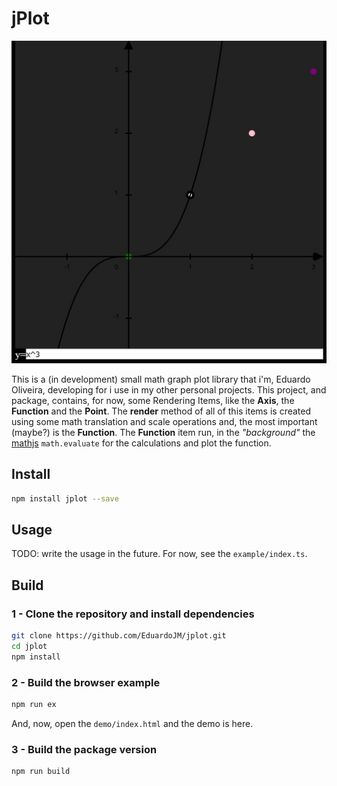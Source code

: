 # jPlot

![jPlot Example](demo/images/demo.jpg)

This is a (in development) small math graph plot library that i'm, Eduardo Oliveira, developing for i use in my other personal projects. This project, and package, contains, for now, some Rendering Items, like the **Axis**, the **Function** and the **Point**. The **render** method of all of this items is created using some math translation and scale operations and, the most important (maybe?) is the **Function**. The **Function** item run, in the *"background"* the [mathjs](https://mathjs.org/) `math.evaluate` for the calculations and plot the function.

## Install

```bash
npm install jplot --save
```

## Usage

TODO: write the usage in the future. For now, see the `example/index.ts`.

## Build

### 1 - Clone the repository and install dependencies

```bash
git clone https://github.com/EduardoJM/jplot.git
cd jplot
npm install
```

### 2 - Build the browser example

```bash
npm run ex
```

And, now, open the `demo/index.html` and the demo is here.

### 3 - Build the package version

```bash
npm run build
```
